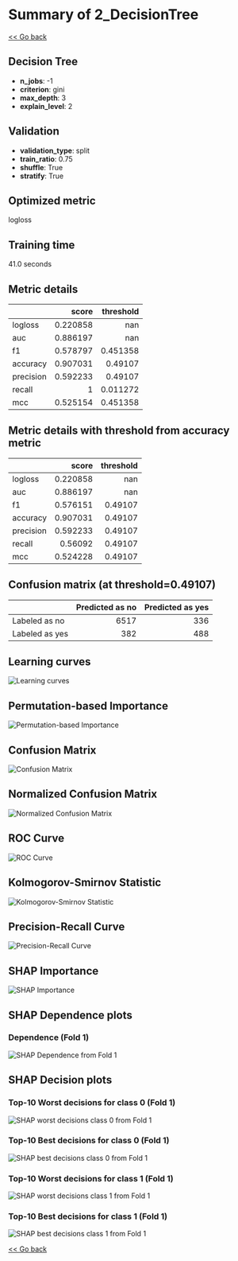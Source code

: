 # Summary of 2_DecisionTree

[<< Go back](../README.md)


## Decision Tree
- **n_jobs**: -1
- **criterion**: gini
- **max_depth**: 3
- **explain_level**: 2

## Validation
 - **validation_type**: split
 - **train_ratio**: 0.75
 - **shuffle**: True
 - **stratify**: True

## Optimized metric
logloss

## Training time

41.0 seconds

## Metric details
|           |    score |   threshold |
|:----------|---------:|------------:|
| logloss   | 0.220858 |  nan        |
| auc       | 0.886197 |  nan        |
| f1        | 0.578797 |    0.451358 |
| accuracy  | 0.907031 |    0.49107  |
| precision | 0.592233 |    0.49107  |
| recall    | 1        |    0.011272 |
| mcc       | 0.525154 |    0.451358 |


## Metric details with threshold from accuracy metric
|           |    score |   threshold |
|:----------|---------:|------------:|
| logloss   | 0.220858 |   nan       |
| auc       | 0.886197 |   nan       |
| f1        | 0.576151 |     0.49107 |
| accuracy  | 0.907031 |     0.49107 |
| precision | 0.592233 |     0.49107 |
| recall    | 0.56092  |     0.49107 |
| mcc       | 0.524228 |     0.49107 |


## Confusion matrix (at threshold=0.49107)
|                |   Predicted as no |   Predicted as yes |
|:---------------|------------------:|-------------------:|
| Labeled as no  |              6517 |                336 |
| Labeled as yes |               382 |                488 |

## Learning curves
![Learning curves](learning_curves.png)

## Permutation-based Importance
![Permutation-based Importance](permutation_importance.png)
## Confusion Matrix

![Confusion Matrix](confusion_matrix.png)


## Normalized Confusion Matrix

![Normalized Confusion Matrix](confusion_matrix_normalized.png)


## ROC Curve

![ROC Curve](roc_curve.png)


## Kolmogorov-Smirnov Statistic

![Kolmogorov-Smirnov Statistic](ks_statistic.png)


## Precision-Recall Curve

![Precision-Recall Curve](precision_recall_curve.png)



## SHAP Importance
![SHAP Importance](shap_importance.png)

## SHAP Dependence plots

### Dependence (Fold 1)
![SHAP Dependence from Fold 1](learner_fold_0_shap_dependence.png)

## SHAP Decision plots

### Top-10 Worst decisions for class 0 (Fold 1)
![SHAP worst decisions class 0 from Fold 1](learner_fold_0_shap_class_0_worst_decisions.png)
### Top-10 Best decisions for class 0 (Fold 1)
![SHAP best decisions class 0 from Fold 1](learner_fold_0_shap_class_0_best_decisions.png)
### Top-10 Worst decisions for class 1 (Fold 1)
![SHAP worst decisions class 1 from Fold 1](learner_fold_0_shap_class_1_worst_decisions.png)
### Top-10 Best decisions for class 1 (Fold 1)
![SHAP best decisions class 1 from Fold 1](learner_fold_0_shap_class_1_best_decisions.png)

[<< Go back](../README.md)
